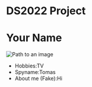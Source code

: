 # DS2022 Project
# Your Name

![Path to an image](happiness.jpg)

- Hobbies:TV 
- Spyname:Tomas
- About me (Fake):Hi 
